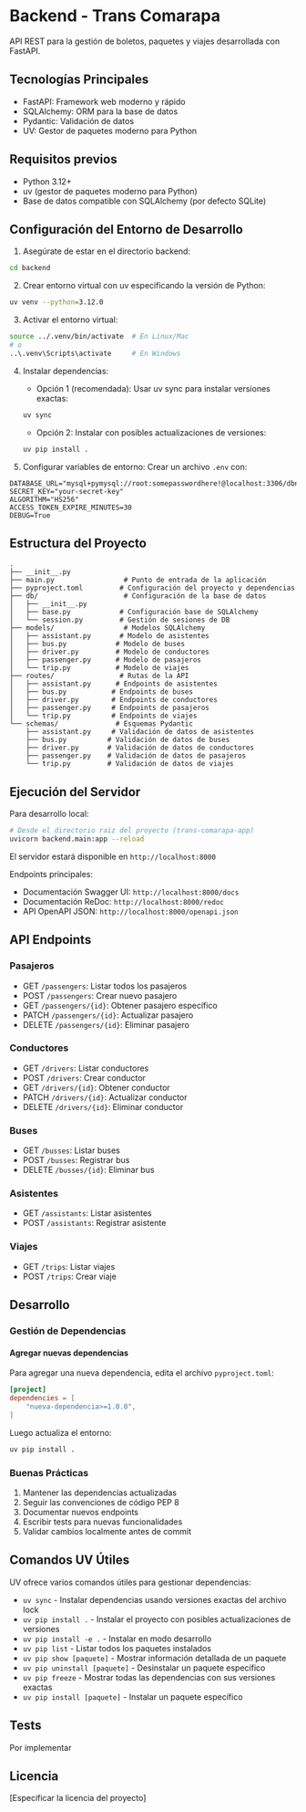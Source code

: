# Backend - Trans Comarapa

API REST para la gestión de boletos, paquetes y viajes desarrollada con FastAPI.

## Tecnologías Principales

- FastAPI: Framework web moderno y rápido
- SQLAlchemy: ORM para la base de datos
- Pydantic: Validación de datos
- UV: Gestor de paquetes moderno para Python

## Requisitos previos

- Python 3.12+
- uv (gestor de paquetes moderno para Python)
- Base de datos compatible con SQLAlchemy (por defecto SQLite)

## Configuración del Entorno de Desarrollo

1. Asegúrate de estar en el directorio backend:
```bash
cd backend
```

2. Crear entorno virtual con uv especificando la versión de Python:
```bash
uv venv --python=3.12.0
```

3. Activar el entorno virtual:
```bash
source ../.venv/bin/activate  # En Linux/Mac
# o
..\.venv\Scripts\activate     # En Windows
```

4. Instalar dependencias:
   - Opción 1 (recomendada): Usar uv sync para instalar versiones exactas:
   ```bash
   uv sync
   ```
   - Opción 2: Instalar con posibles actualizaciones de versiones:
   ```bash
   uv pip install .
   ```

5. Configurar variables de entorno:
Crear un archivo `.env` con:
```env
DATABASE_URL="mysql+pymysql://root:somepasswordhere!@localhost:3306/dbname"
SECRET_KEY="your-secret-key"
ALGORITHM="HS256"
ACCESS_TOKEN_EXPIRE_MINUTES=30
DEBUG=True
```

## Estructura del Proyecto

```
.
├── __init__.py
├── main.py                 # Punto de entrada de la aplicación
├── pyproject.toml         # Configuración del proyecto y dependencias
├── db/                     # Configuración de la base de datos
│   ├── __init__.py
│   ├── base.py            # Configuración base de SQLAlchemy
│   └── session.py         # Gestión de sesiones de DB
├── models/                 # Modelos SQLAlchemy
│   ├── assistant.py       # Modelo de asistentes
│   ├── bus.py            # Modelo de buses
│   ├── driver.py         # Modelo de conductores
│   ├── passenger.py      # Modelo de pasajeros
│   └── trip.py           # Modelo de viajes
├── routes/                # Rutas de la API
│   ├── assistant.py      # Endpoints de asistentes
│   ├── bus.py           # Endpoints de buses
│   ├── driver.py        # Endpoints de conductores
│   ├── passenger.py     # Endpoints de pasajeros
│   └── trip.py          # Endpoints de viajes
└── schemas/              # Esquemas Pydantic
    ├── assistant.py     # Validación de datos de asistentes
    ├── bus.py          # Validación de datos de buses
    ├── driver.py       # Validación de datos de conductores
    ├── passenger.py    # Validación de datos de pasajeros
    └── trip.py         # Validación de datos de viajes
```

## Ejecución del Servidor

Para desarrollo local:
```bash
# Desde el directorio raíz del proyecto (trans-comarapa-app)
uvicorn backend.main:app --reload
```

El servidor estará disponible en `http://localhost:8000`

Endpoints principales:
- Documentación Swagger UI: `http://localhost:8000/docs`
- Documentación ReDoc: `http://localhost:8000/redoc`
- API OpenAPI JSON: `http://localhost:8000/openapi.json`

## API Endpoints

### Pasajeros
- GET `/passengers`: Listar todos los pasajeros
- POST `/passengers`: Crear nuevo pasajero
- GET `/passengers/{id}`: Obtener pasajero específico
- PATCH `/passengers/{id}`: Actualizar pasajero
- DELETE `/passengers/{id}`: Eliminar pasajero

### Conductores
- GET `/drivers`: Listar conductores
- POST `/drivers`: Crear conductor
- GET `/drivers/{id}`: Obtener conductor
- PATCH `/drivers/{id}`: Actualizar conductor
- DELETE `/drivers/{id}`: Eliminar conductor

### Buses
- GET `/busses`: Listar buses
- POST `/busses`: Registrar bus
- DELETE `/busses/{id}`: Eliminar bus

### Asistentes
- GET `/assistants`: Listar asistentes
- POST `/assistants`: Registrar asistente

### Viajes
- GET `/trips`: Listar viajes
- POST `/trips`: Crear viaje

## Desarrollo

### Gestión de Dependencias

#### Agregar nuevas dependencias
Para agregar una nueva dependencia, edita el archivo `pyproject.toml`:
```toml
[project]
dependencies = [
    "nueva-dependencia>=1.0.0",
]
```

Luego actualiza el entorno:
```bash
uv pip install .
```

### Buenas Prácticas

1. Mantener las dependencias actualizadas
2. Seguir las convenciones de código PEP 8
3. Documentar nuevos endpoints
4. Escribir tests para nuevas funcionalidades
5. Validar cambios localmente antes de commit

## Comandos UV Útiles

UV ofrece varios comandos útiles para gestionar dependencias:

- `uv sync` - Instalar dependencias usando versiones exactas del archivo lock
- `uv pip install .` - Instalar el proyecto con posibles actualizaciones de versiones
- `uv pip install -e .` - Instalar en modo desarrollo
- `uv pip list` - Listar todos los paquetes instalados
- `uv pip show [paquete]` - Mostrar información detallada de un paquete
- `uv pip uninstall [paquete]` - Desinstalar un paquete específico
- `uv pip freeze` - Mostrar todas las dependencias con sus versiones exactas
- `uv pip install [paquete]` - Instalar un paquete específico

## Tests

Por implementar

## Licencia

[Especificar la licencia del proyecto]